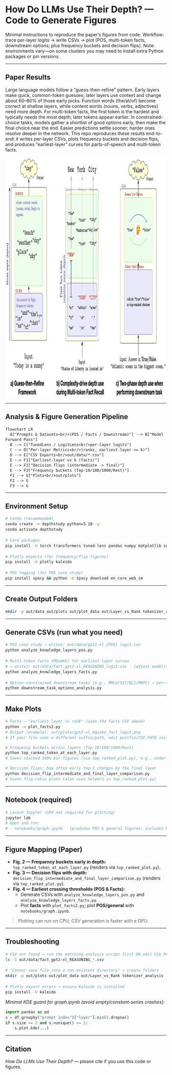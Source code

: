 # How Do LLMs Use Their Depth? — Code to Generate Figures

Minimal instructions to reproduce the paper’s figures from code. Workflow: trace per-layer logits → write CSVs → plot (POS, multi-token facts, downstream options; plus frequency buckets and decision flips). Note: environments vary—on some clusters you may need to install extra Python packages or pin versions.

---
## Paper Results
Large language models follow a “guess-then-refine” pattern. Early layers make quick, common-token guesses; later layers use context and change about 60–80% of those early picks. Function words (the/at/of) become correct at shallow layers, while content words (nouns, verbs, adjectives) need more depth. For multi-token facts, the first token is the hardest and typically needs the most depth; later tokens appear earlier. In constrained-choice tasks, models gather a shortlist of good options early, then make the final choice near the end. Easier predictions settle sooner; harder ones resolve deeper in the network. This repo reproduces these results end-to-end: it writes per-layer CSVs, plots frequency buckets and decision flips, and produces “earliest-layer” curves for parts-of-speech and multi-token facts.
<p align="center">
  <img src="diagram_35pct_hidpi.png" width="750" height="750" />
</p>

---
## Analysis & Figure Generation Pipeline
```mermaid
flowchart LR
  A["Prompts & Datasets<br/>(POS / Facts / Downstream)"] --> B["Model Forward Pass"]
  B --> C["TunedLens / LogitLens<br/>per-layer logits"]
  C --> D["Per-layer Metrics<br/>(ranks, earliest-layer <= k)"]
  D --> E["CSV Exports<br/>out/data/*.csv"]
  E --> F1["Earliest-layer vs k (facts)"]
  E --> F2["Decision flips (intermediate -> final)"]
  E --> F3["Frequency buckets (Top-10/100/1000/Rest)"]
  F1 --> G["Plots<br/>out/plots"]
  F2 --> G
  F3 --> G
```

---

## Environment Setup
~~~bash
# Conda (recommended)
conda create -n depthstudy python=3.10 -y
conda activate depthstudy

# Core packages
pip install -U torch transformers tuned-lens pandas numpy matplotlib seaborn tqdm

# Plotly exports (for frequency/flip figures)
pip install -U plotly kaleido

# POS tagging (for POS case study)
pip install spacy && python -m spacy download en_core_web_sm
~~~

---

## Create Output Folders
~~~bash
mkdir -p out/data out/plots out/plot_data out/Layer_vs_Rank tokenizer_analysis
~~~

---

## Generate CSVs (run what you need)
~~~bash
# POS case study → writes: out/data/gpt2-xl_{POS}_logit.csv
python analyze_knowledge_layers_pos.py

# Multi-token facts (MQuAKE) for earliest-layer curves
# → writes: out/data/fact_gpt2-xl_REASONING_logit.csv   (adjust model/suffix in script if needed)
python analyze_knowledge_layers_facts.py

# Option-constrained downstream tasks (e.g., MMLU/SST/NLI/MRPC) → per-task CSVs
python downstream_task_options_analysis.py
~~~

---

## Make Plots
~~~bash
# Facts — "earliest layer vs rank" (uses the facts CSV above)
python -u plot_facts2.py
# Output (example): out/plots/gpt2-xl_mquake_fact_logit.png
# If your file uses a different suffix/path, edit postfix/CSV_PATH inside plot_facts2.py
~~~

~~~bash
# Frequency buckets across layers (Top-10/100/1000/Rest)
python top_ranked_token_at_each_layer.py
# Saves stacked 100% bar figures (via top_ranked_plot.py), e.g., under tokenizer_analysis/
~~~

~~~bash
# Decision flips: how often early top-1 changes by the final layer
python decision_flip_intermediate_and_final_layer_comparison.py
# Saves flip-ratio plots (also uses helpers in top_ranked_plot.py)
~~~

---

## Notebook (required)
~~~bash
# Launch Jupyter (GPU not required for plotting)
jupyter lab
# Open and run:
# - notebooks/graph.ipynb   (produces POS & general figures; includes KDE and earliest-layer views)
~~~

---

## Figure Mapping (Paper)
- **Fig. 2 — Frequency buckets early in depth:** `top_ranked_token_at_each_layer.py` (renders via `top_ranked_plot.py`).  
- **Fig. 3 — Decision flips with depth:** `decision_flip_intermediate_and_final_layer_comparison.py` (renders via `top_ranked_plot.py`).  
- **Fig. 4 — Earliest crossing thresholds (POS & Facts):**  
  - Generate CSVs with `analyze_knowledge_layers_pos.py` and `analyze_knowledge_layers_facts.py`.  
  - Plot **facts** with `plot_facts2.py`; plot **POS/general** with `notebooks/graph.ipynb`.

> Plotting can run on CPU; CSV generation is faster with a GPU.

---

## Troubleshooting
~~~bash
# CSV not found → run the matching analysis script first OR edit CSV_PATH/postfix in plot_facts2.py
ls -1 out/data/fact_gpt2-xl_REASONING_*.csv

# "Cannot save file into a non-existent directory" → create folders
mkdir -p out/plots out/plot_data out/Layer_vs_Rank tokenizer_analysis

# Plotly export errors → ensure Kaleido is installed
pip install -U kaleido
~~~

_Minimal KDE guard for graph.ipynb (avoid empty/constant-series crashes):_
~~~python
import pandas as pd
s = df.groupby("prompt index")["layer"].min().dropna()
if s.size >= 2 and s.nunique() >= 2:
    s.plot.kde(...)
~~~
---

## Citation
*How Do LLMs Use Their Depth?* — please cite if you use this code or figures.








